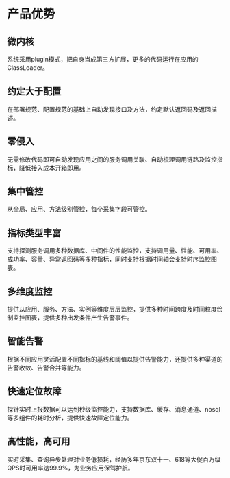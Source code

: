 # 产品优势

## 微内核

系统采用plugin模式，把自身当成第三方扩展，更多的代码运行在应用的ClassLoader。

## 约定大于配置

在部署规范、配置规范的基础上自动发现接口及方法，约定默认返回码及返回描述。

## 零侵入

无需修改代码即可自动发现应用之间的服务调用关联、自动梳理调用链路及监控指标，降低接入成本开箱即用。

## 集中管控

从全局、应用、方法级别管控，每个采集字段可管控。


## 指标类型丰富

支持探测服务调用多种数据库、中间件的性能监控，支持调用量、性能、可用率、成功率、容量、异常返回码等多种指标，同时支持根据时间轴会支持时序监控图表。

## 多维度监控

提供从应用、服务、方法、实例等维度层层监控，提供多种时间跨度及时间粒度绘制监控图表，提供多种出发条件产生告警事件。

## 智能告警

根据不同应用灵活配置不同指标的基线和阈值以提供告警能力，还提供多种渠道的告警收敛、告警合并等能力。

## 快速定位故障

探针实时上报数据可以达到秒级监控能力，支持数据库、缓存、消息通道、nosql等多组件的耗时分析，提供快速故障定位能力。

## 高性能，高可用

实时采集、查询异步处理对业务低损耗，经历多年京东双十一、618等大促百万级QPS时可用率达99.9%，为业务应用保驾护航。